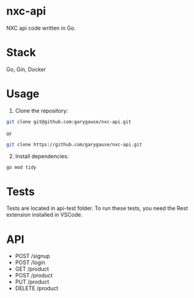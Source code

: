 # nxc-api

NXC api code written in Go.

# Stack

Go, Gin, Docker

# Usage

1. Clone the repository:

```bash
git clone git@github.com:garygause/nxc-api.git
```

or

```bash
git clone https://github.com/garygause/nxc-api.git
```

2. Install dependencies:

```bash
go mod tidy
```

# Tests

Tests are located in api-test folder. To run these tests, you need the Rest extension installed in VSCode.

# API

- POST /signup
- POST /login
- GET /product
- POST /product
- PUT /product
- DELETE /product
